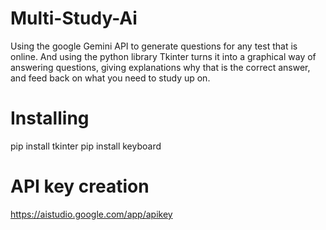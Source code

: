 # Multi-Study-Ai
Using the google Gemini API to generate questions for any test that is online. And using the python library Tkinter turns it into a graphical way of answering questions, giving explanations why that is the correct answer, and feed back on what you need to study up on.  


# Installing 
pip install tkinter
pip install keyboard

# API key creation
https://aistudio.google.com/app/apikey
